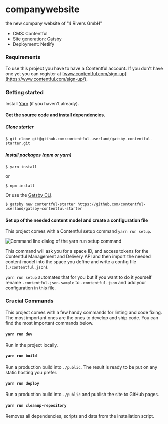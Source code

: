 # companywebsite
the new company website of "4 Rivers GmbH"

* CMS: Contentful
* Site generation: Gatsby
* Deployment: Netlify


### Requirements

To use this project you have to have a Contentful account. If you don't have one yet you can register at [www.contentful.com/sign-up](https://www.contentful.com/sign-up/).

### Getting started

Install [Yarn](https://yarnpkg.com/en/docs/install) (if you haven't already).

#### Get the source code and install dependencies.

##### Clone starter
```
$ git clone git@github.com:contentful-userland/gatsby-contentful-starter.git
```
##### Install packages (npm or yarn)
```
$ yarn install
```
or
```
$ npm install
```

Or use the [Gatsby CLI](https://www.npmjs.com/package/gatsby-cli).

```
$ gatsby new contentful-starter https://github.com/contentful-userland/gatsby-contentful-starter
```

#### Set up of the needed content model and create a configuration file

This project comes with a Contentful setup command `yarn run setup`.

![Command line dialog of the yarn run setup command](https://rawgit.com/contentful-userland/gatsby-contentful-starter/master/setup.jpg "Command line dialog of the yarn run setup command")

This command will ask you for a space ID, and access tokens for the Contentful Management and Delivery API and then import the needed content model into the space you define and write a config file (`./contentful.json`).

`yarn run setup` automates that for you but if you want to do it yourself rename `.contentful.json.sample` to `.contentful.json` and add your configuration in this file.

### Crucial Commands

This project comes with a few handy commands for linting and code fixing. The most important ones are the ones to develop and ship code. You can find the most important commands below.

#### `yarn run dev`

Run in the project locally.

#### `yarn run build`

Run a production build into `./public`. The result is ready to be put on any static hosting you prefer.

#### `yarn run deploy`

Run a production build into `./public` and publish the site to GitHub pages.

#### `yarn run cleanup-repository`

Removes all dependencies, scripts and data from the installation script.
